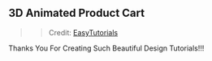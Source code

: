## 3D Animated Product Cart

> > Credit: <a href="https://www.youtube.com/watch?v=MbfvYyO0mNc&t=1250s&ab_channel=EasyTutorials">EasyTutorials</a>

Thanks You For Creating Such Beautiful Design Tutorials!!!
